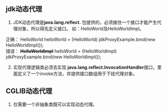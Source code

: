 ## jdk动态代理

1. JDK动态代理是**java.lang.reflect.** 包提供的，必须接住一个接口才能产生代理对象，所以得先定义接口。
如：HelloWorld及HelloWorldImpl。

正确：
HelloWorld helloWorld = (HelloWorld) jdkProxyExample.bind(new HelloWorldImpl());  
错误：
**~~HelloWorldImpl~~** helloWorld = (HelloWorldImpl) jdkProxyExample.bind(new HelloWorldImpl());   

2. 实现代理逻辑类必须去实现 **java.lang.reflect.InvocationHandler**接口，里面定义了一个invoke方法，并提供接口数组用于下挂代理对象。



## CGLIB动态代理

1. 仅需要一个非抽象类既可以实现动态代理。

